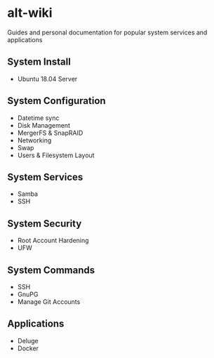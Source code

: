 # alt-wiki

Guides and personal documentation for popular system services and applications

## System Install

- Ubuntu 18.04 Server

## System Configuration

- Datetime sync
- Disk Management
- MergerFS & SnapRAID
- Networking
- Swap
- Users & Filesystem Layout

## System Services

- Samba
- SSH

## System Security

- Root Account Hardening
- UFW

## System Commands

- SSH
- GnuPG
- Manage Git Accounts

## Applications

- Deluge
- Docker